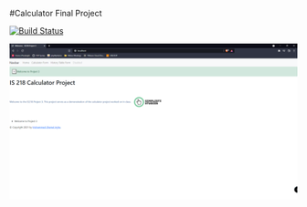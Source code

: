 #Calculator Final Project

[![Build Status](https://app.travis-ci.com/Exodo-LS/calculator_v2.svg?branch=main)](https://app.travis-ci.com/Exodo-LS/calculator_v2)

![Flask Flash Image](app/static/images/Flash.png)

